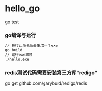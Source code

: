 # hello_go
go test

### go编译与运行
``` bash
// 执行此命令后会生成一个exe
go build
// 运行exe即可
./hello.exe
```

### redis测试代码需要安装第三方库"redigo"
go get github.com/garyburd/redigo/redis

